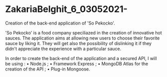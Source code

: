 # ZakariaBelghit_6_03052021-

Creation of the back-end application of 'So Pekocko'.

'So Pekocko' is a food company speciliazed in the creation of innovative hot sauces. 
The application aims at allowing new users to choose their favorite sauce by liking it. 
They will get also the possibility of dislinking it if they didn't appreciate the experience with a particular sauce.

In order to create the back-end of the application and a secured API, I will be using : 
• Node.js ;
• Framework Express ;
• MongoDB Atlas for the creation of the API ; 
• Plug-in Mongoose.
